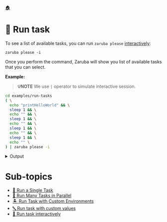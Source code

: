<!--startTocHeader-->
[🏠](../README.md)
# 🏃 Run task
<!--endTocHeader-->

To see a list of available tasks, you can run `zaruba please` [interactively](run-task-interactively):

```
zaruba please -i
```

Once you perform the command, Zaruba will show you list of available tasks that you can select.

__Example:__

> __💡NOTE__ We use `|` operator to simulate interactive session.

<!--startCode-->
```bash
cd examples/run-tasks
( \
  echo "printHelloWorld" && \
  sleep 1 && \
  echo "" && \
  sleep 1 && \
  echo "" && \
  sleep 1 && \
  echo "" && \
  sleep 1 && \
  echo "" \
) | zaruba please -i
```
 
<details>
<summary>Output</summary>
 
```````
💀 Task Name
Search: █
? 💀 Please select task: 
  ▸ 🪂 addAirbyte
    🎐 addAirflow
    🚢 addAppHelmDeployment
    🐶 addAppRunner
    👀 addCassandra
    🧰 addContainerRegistry
    🐳 addDockerAppRunner
    🐳 addDockerComposeAppRunner
    📙 addEksDeployment
✔ 🍎 printHelloWorld
💀 Action
Search: █
? 💀 What do you want to do with printHelloWorld?: 
  ▸ 🏁 Run
✔ 🏁 Run
💀 Load additional value file
Search: █
? Do you want to load additional value file?: 
  ▸ 🏁 No
✔ 🏁 No
💀 Load additional env
Search: █
? Do you want to load additional env?: 
  ▸ 🏁 No
    📝 Yes, from file
✔ 🏁 No
💀 Auto terminate
Search: █
? 💀 Do you want to terminate tasks once completed?: 
  ▸ 🏁 No
✔ 🏁 No
💀 🔎 Job Starting...
         Elapsed Time: 1.589µs
         Current Time: 18:15:53
💀 🏁 Run 🍎 'printHelloWorld' command on /home/gofrendi/zaruba/docs/examples/run-tasks
💀    🚀 printHelloWorld      🍎 hello world
💀 🎉 Successfully running 🍎 'printHelloWorld' command
💀 🔎 Job Running...
         Elapsed Time: 102.48608ms
         Current Time: 18:15:53
💀 🎉 🎉🎉🎉🎉🎉🎉🎉🎉🎉🎉🎉
💀 🎉 Job Complete!!! 🎉🎉🎉
💀 🔥 Terminating
💀 🔎 Job Ended...
         Elapsed Time: 505.865167ms
         Current Time: 18:15:53
zaruba please printHelloWorld
```````
</details>
<!--endCode-->


<!--startTocSubTopic-->
# Sub-topics
* [🍺 Run a Single Task](run-a-single-task.md)
* [🍻 Run Many Tasks in Parallel](run-many-tasks-in-parallel.md)
* [🏝️ Run Task with Custom Environments](run-task-with-custom-environments.md)
* [🔤 Run task with custom values](run-task-with-custom-values.md)
* [🏓 Run task interactively](run-task-interactively.md)
<!--endTocSubTopic-->